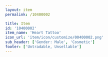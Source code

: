 ```yaml
---
layout: item
permalink: /10400002

title: Item
id: '10400002'
item_name: 'Heart Tattoo'
icon_url: 'item/icon/customize/00400002.png'
sub_header: ['Gender: Male', 'Cosmetic']
footer: ['Untradable, Unsellable']
---
```

